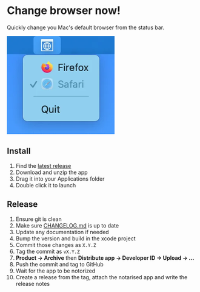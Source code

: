 # Change browser now!

Quickly change you Mac's default browser from the status bar.

![The BrowserNow menu showing safari is active and Firefox is available](/screenshot.webp)

## Install

1. Find the [latest release](https://github.com/robb-j/BrowserNow/releases)
2. Download and unzip the app
3. Drag it into your Applications folder
4. Double click it to launch

## Release

1. Ensure git is clean
2. Make sure [CHANGELOG.md](/CHANGELOG.md) is up to date
3. Update any documentation if needed
4. Bump the version and build in the xcode project
5. Commit those changes as `X.Y.Z`
6. Tag the commit as `vX.Y.Z`
7. **Product → Archive** then **Distribute app → Developer ID → Upload → ...**
8. Push the commit and tag to GitHub
9. Wait for the app to be notorized
10. Create a release from the tag, attach the notarised app and write the release notes
